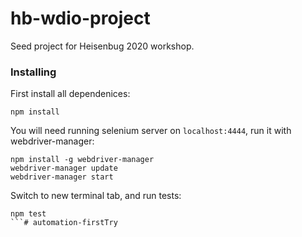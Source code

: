 # hb-wdio-project

Seed project for Heisenbug 2020 workshop.


### Installing

First install all dependenices:
```
npm install
```

You will need running selenium server on `localhost:4444`, run it with webdriver-manager:
```
npm install -g webdriver-manager
webdriver-manager update
webdriver-manager start
```

Switch to new terminal tab, and run tests:
```
npm test
```# automation-firstTry
